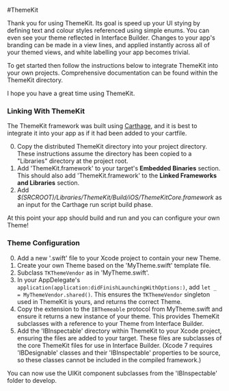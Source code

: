 #ThemeKit

Thank you for using ThemeKit. Its goal is speed up your UI stying by defining text and colour styles referenced using simple enums. You can even see your theme reflected in Interface Builder. Changes to your app's branding can be made in a view lines, and applied instantly across all of your themed views, and white labelling your app becomes trivial.

To get started then follow the instructions below to integrate ThemeKit into your own projects. Comprehensive documentation can be found within the ThemeKit directory.

I hope you have a great time using ThemeKit. 

### Linking With ThemeKit

The ThemeKit framework was built using [Carthage](), and it is best to integrate it into your app as if it had been added to your cartfile.

0. Copy the distributed ThemeKit directory into your project directory. These instructions assume the directory has been copied to a "Libraries" directory at the project root.
0. Add 'ThemeKit.framework' to your target's **Embedded Binaries** section. This should also add 'ThemeKit.framework' to the **Linked Frameworks and Libraries** section.
0. Add *$(SRCROOT)/Libraries/ThemeKit/Build/iOS/ThemeKitCore.framework* as an input for the Carthage run script build phase. 

At this point your app should build and run and you can configure your own Theme!

### Theme Configuration

0. Add a new '.swift' file to your Xcode project to contain your new Theme.
0. Create your own Theme based on the 'MyTheme.swift' template file.
0. Subclass `TKThemeVendor` as in 'MyTheme.swift'.
0. In your AppDelegate's `application(application:didFinishLaunchingWithOptions:)`, add `let _ = MyThemeVendor.shared()`. This ensures the `TKThemeVendor` singleton used in ThemeKit is yours, and returns the correct Theme.
0. Copy the extension to the `IBThemeable` protocol from MyTheme.swift and ensure it returns a new instance of your theme. This provides ThemeKit subclasses with a reference to your Theme from Interface Builder.
0. Add the 'IBInspectable' directory within ThemeKit to your Xcode project, ensuring the files are added to your target. These files are subclasses of the core ThemeKit files for use in Interface Builder. (Xcode 7 requires 'IBDesignable' classes and their 'IBInspectable' properties to be source, so these classes cannot be included in the compiled framework.)

You can now use the UIKit component subclasses from the 'IBInspectable' folder to develop. 
